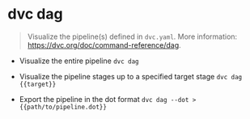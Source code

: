 # dvc dag
> Visualize the pipeline(s) defined in `dvc.yaml`.
> More information: <https://dvc.org/doc/command-reference/dag>.

- Visualize the entire pipeline
`dvc dag`

- Visualize the pipeline stages up to a specified target stage
`dvc dag {{target}}`

- Export the pipeline in the dot format
`dvc dag --dot > {{path/to/pipeline.dot}}`
